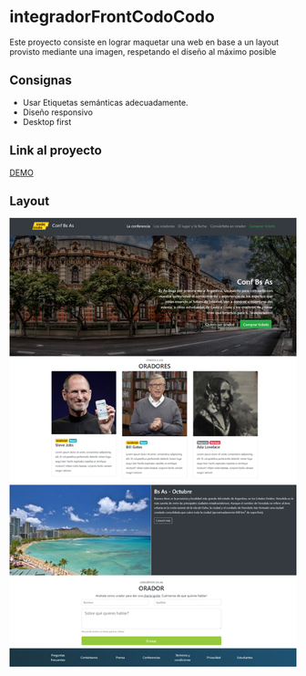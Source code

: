 # integradorFrontCodoCodo

Este proyecto consiste en lograr maquetar una web en base a un layout provisto mediante una imagen, respetando el diseño al máximo posible

## Consignas

- Usar Etiquetas semánticas adecuadamente.
- Diseño responsivo
- Desktop first

## Link al proyecto

[DEMO](https://erme07.github.io/integradorFrontCodoCodo/)

## Layout

![Maqueta](./assets/img/final_front.jpg)
